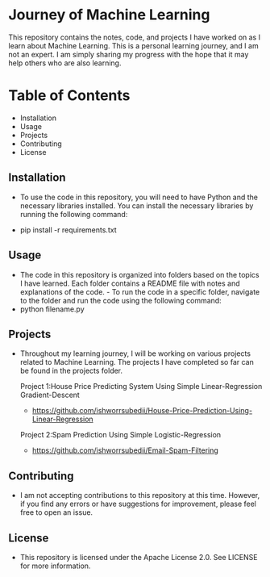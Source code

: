 # Journey of Machine Learning

This repository contains the notes, code, and projects I have worked on as I learn about Machine Learning. This is a personal learning journey, and I am not an expert. I am simply sharing my progress with the hope that it may help others who are also learning.

# Table of Contents
- Installation
- Usage
- Projects
- Contributing
- License
## Installation

- To use the code in this repository, you will need to have Python and the necessary libraries installed. You can install the necessary libraries by running the following command:

- pip install -r requirements.txt

## Usage

- The code in this repository is organized into folders based on the topics I have learned. Each folder contains a README file with notes and explanations of the code. - To run the code in a specific folder, navigate to the folder and run the code using the following command:
- python filename.py

## Projects

- Throughout my learning journey, I will be working on various projects related to Machine Learning. The projects I have completed so far can be found in the projects    folder.

  Project 1:House Price Predicting System Using Simple Linear-Regression Gradient-Descent 
  - https://github.com/ishworrsubedii/House-Price-Prediction-Using-Linear-Regression
  
  Project 2:Spam Prediction Using Simple Logistic-Regression 
  
  - https://github.com/ishworrsubedii/Email-Spam-Filtering
  

## Contributing
- I am not accepting contributions to this repository at this time. However, if you find any errors or have suggestions for improvement, please feel free to open an      issue.

## License
- This repository is licensed under the Apache License 2.0. See LICENSE for more information.
